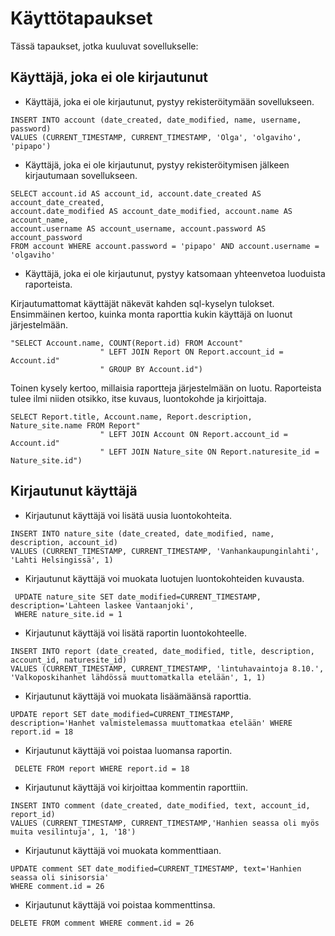 # Käyttötapaukset

Tässä tapaukset, jotka kuuluvat sovellukselle:

## Käyttäjä, joka ei ole kirjautunut

- Käyttäjä, joka ei ole kirjautunut, pystyy rekisteröitymään sovellukseen.

```
INSERT INTO account (date_created, date_modified, name, username, password) 
VALUES (CURRENT_TIMESTAMP, CURRENT_TIMESTAMP, 'Olga', 'olgaviho', 'pipapo')
```

- Käyttäjä, joka ei ole kirjautunut, pystyy rekisteröitymisen jälkeen kirjautumaan sovellukseen.

```
SELECT account.id AS account_id, account.date_created AS account_date_created,
account.date_modified AS account_date_modified, account.name AS account_name, 
account.username AS account_username, account.password AS account_password
FROM account WHERE account.password = 'pipapo' AND account.username = 'olgaviho'
```


- Käyttäjä, joka ei ole kirjautunut, pystyy katsomaan yhteenvetoa luoduista raporteista. 

Kirjautumattomat käyttäjät näkevät kahden sql-kyselyn tulokset. Ensimmäinen kertoo, kuinka monta raporttia kukin käyttäjä on luonut järjestelmään.

```
"SELECT Account.name, COUNT(Report.id) FROM Account"
                    " LEFT JOIN Report ON Report.account_id = Account.id"
                    " GROUP BY Account.id") 
```

Toinen kysely kertoo, millaisia raportteja järjestelmään on luotu. Raporteista tulee ilmi niiden otsikko, itse kuvaus, luontokohde ja kirjoittaja. 

```
SELECT Report.title, Account.name, Report.description, Nature_site.name FROM Report"
                    " LEFT JOIN Account ON Report.account_id = Account.id"
                    " LEFT JOIN Nature_site ON Report.naturesite_id = Nature_site.id") 
```


## Kirjautunut käyttäjä

- Kirjautunut käyttäjä voi lisätä uusia luontokohteita.
```
INSERT INTO nature_site (date_created, date_modified, name, description, account_id) 
VALUES (CURRENT_TIMESTAMP, CURRENT_TIMESTAMP, 'Vanhankaupunginlahti', 'Lahti Helsingissä', 1)
```

- Kirjautunut käyttäjä voi muokata luotujen luontokohteiden kuvausta.
```
 UPDATE nature_site SET date_modified=CURRENT_TIMESTAMP, description='Lahteen laskee Vantaanjoki', 
 WHERE nature_site.id = 1
```
- Kirjautunut käyttäjä voi lisätä raportin luontokohteelle.

```
INSERT INTO report (date_created, date_modified, title, description, account_id, naturesite_id) 
VALUES (CURRENT_TIMESTAMP, CURRENT_TIMESTAMP, 'lintuhavaintoja 8.10.',
'Valkoposkihanhet lähdössä muuttomatkalla etelään', 1, 1)
```

- Kirjautunut käyttäjä voi muokata lisäämäänsä raporttia.

```
UPDATE report SET date_modified=CURRENT_TIMESTAMP, 
description='Hanhet valmistelemassa muuttomatkaa etelään' WHERE report.id = 18

```
- Kirjautunut käyttäjä voi poistaa luomansa raportin.
```
 DELETE FROM report WHERE report.id = 18
```

- Kirjautunut käyttäjä voi kirjoittaa kommentin raporttiin.
```
INSERT INTO comment (date_created, date_modified, text, account_id, report_id) 
VALUES (CURRENT_TIMESTAMP, CURRENT_TIMESTAMP,'Hanhien seassa oli myös muita vesilintuja', 1, '18')
```

- Kirjautunut käyttäjä voi muokata kommenttiaan.
```
UPDATE comment SET date_modified=CURRENT_TIMESTAMP, text='Hanhien seassa oli sinisorsia' 
WHERE comment.id = 26

```

- Kirjautunut käyttäjä voi poistaa kommenttinsa.
```
DELETE FROM comment WHERE comment.id = 26
```
